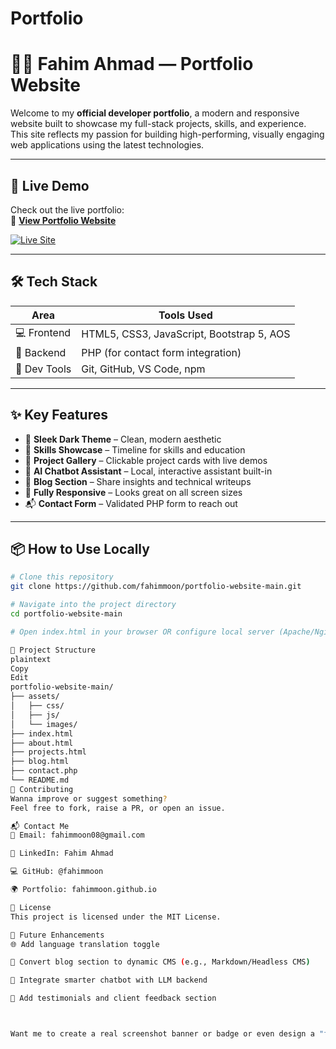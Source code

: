 # Portfolio
# 🧑‍💻 Fahim Ahmad — Portfolio Website

Welcome to my **official developer portfolio**, a modern and responsive website built to showcase my full-stack projects, skills, and experience. This site reflects my passion for building high-performing, visually engaging web applications using the latest technologies.

---

## 🚀 Live Demo

Check out the live portfolio:  
🔗 [**View Portfolio Website**](https://fahimmoon.github.io/portfolio-website-main/)

[![Live Site](https://img.shields.io/badge/Live%20Preview-Available-brightgreen?style=flat-square&logo=vercel)](https://fahimmoon.github.io/portfolio-website-main/)

---

## 🛠️ Tech Stack

| Area       | Tools Used                                      |
|------------|-------------------------------------------------|
| 💻 Frontend | HTML5, CSS3, JavaScript, Bootstrap 5, AOS       |
| 📩 Backend  | PHP (for contact form integration)              |
| 🔧 Dev Tools| Git, GitHub, VS Code, npm                       |

---

## ✨ Key Features

- 🎨 **Sleek Dark Theme** – Clean, modern aesthetic
- 🧠 **Skills Showcase** – Timeline for skills and education
- 📂 **Project Gallery** – Clickable project cards with live demos
- 🤖 **AI Chatbot Assistant** – Local, interactive assistant built-in
- 📝 **Blog Section** – Share insights and technical writeups
- 📱 **Fully Responsive** – Looks great on all screen sizes
- 📬 **Contact Form** – Validated PHP form to reach out

---

## 📦 How to Use Locally

```bash
# Clone this repository
git clone https://github.com/fahimmoon/portfolio-website-main.git

# Navigate into the project directory
cd portfolio-website-main

# Open index.html in your browser OR configure local server (Apache/Nginx)

📁 Project Structure
plaintext
Copy
Edit
portfolio-website-main/
├── assets/
│   ├── css/
│   ├── js/
│   └── images/
├── index.html
├── about.html
├── projects.html
├── blog.html
├── contact.php
└── README.md
🤝 Contributing
Wanna improve or suggest something?
Feel free to fork, raise a PR, or open an issue.

📬 Contact Me
📧 Email: fahimmoon08@gmail.com

🔗 LinkedIn: Fahim Ahmad

💻 GitHub: @fahimmoon

🌍 Portfolio: fahimmoon.github.io

📝 License
This project is licensed under the MIT License.

🔮 Future Enhancements
🌐 Add language translation toggle

💾 Convert blog section to dynamic CMS (e.g., Markdown/Headless CMS)

🧠 Integrate smarter chatbot with LLM backend

🌟 Add testimonials and client feedback section



Want me to create a real screenshot banner or badge or even design a "featured projects" section in the
